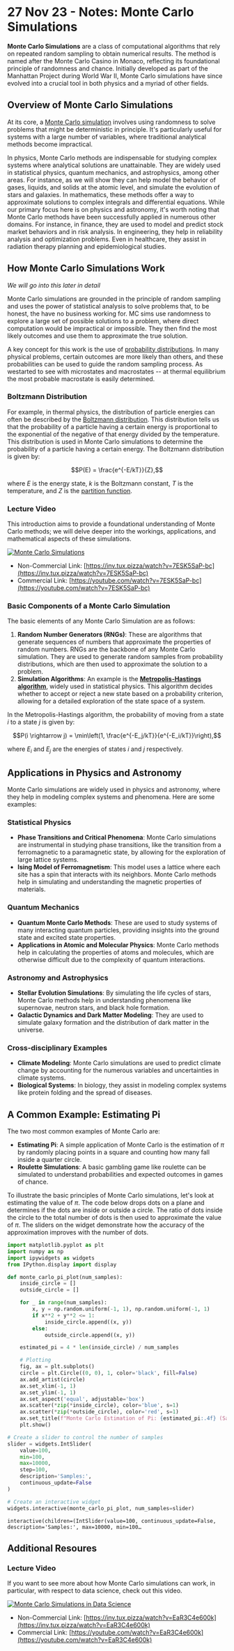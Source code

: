 # 27 Nov 23 - Notes: Monte Carlo Simulations

**Monte Carlo Simulations** are a class of computational algorithms that rely on repeated random sampling to obtain numerical results. The method is named after the Monte Carlo Casino in Monaco, reflecting its foundational principle of randomness and chance. Initially developed as part of the Manhattan Project during World War II, Monte Carlo simulations have since evolved into a crucial tool in both physics and a myriad of other fields.

## Overview of Monte Carlo Simulations

At its core, a [Monte Carlo simulation](https://en.wikipedia.org/wiki/Monte_Carlo_method) involves using randomness to solve problems that might be deterministic in principle. It's particularly useful for systems with a large number of variables, where traditional analytical methods become impractical.

In physics, Monte Carlo methods are indispensable for studying complex systems where analytical solutions are unattainable. They are widely used in statistical physics, quantum mechanics, and astrophysics, among other areas. For instance, as we will show they can help model the behavior of gases, liquids, and solids at the atomic level, and simulate the evolution of stars and galaxies. In mathematics, these methods offer a way to approximate solutions to complex integrals and differential equations. While our primary focus here is on physics and astronomy, it's worth noting that Monte Carlo methods have been successfully applied in numerous other domains. For instance, in finance, they are used to model and predict stock market behaviors and in risk analysis. In engineering, they help in reliability analysis and optimization problems. Even in healthcare, they assist in radiation therapy planning and epidemiological studies.

## How Monte Carlo Simulations Work

*We will go into this later in detail*

Monte Carlo simulations are grounded in the principle of random sampling and uses the power of statistical analysis to solve problems that, to be honest, the have no business working for. MC sims use randomness to explore a large set of possible solutions to a problem, where direct computation would be impractical or impossible. They then find the most likely outcomes and use them to approximate the true solution.

A key concept for this work is the use of [probability distributions](https://en.wikipedia.org/wiki/Probability_distribution). In many physical problems, certain outcomes are more likely than others, and these probabilities can be used to guide the random sampling process. As westarted to see with microstates and macrostates -- at thermal equilibrium the most probable macrostate is easily determined. 

### Boltzmann Distribution

For example, in thermal physics, the distribution of particle energies can often be described by the [Boltzmann distribution](https://en.wikipedia.org/wiki/Boltzmann_distribution). This distribution tells us that the probability of a particle having a certain energy is proportional to the exponential of the negative of that energy divided by the temperature. This distribution is used in Monte Carlo simulations to determine the probability of a particle having a certain energy. The Boltzmann distribution is given by:

$$P(E) = \frac{e^{-E/kT}}{Z},$$

where $E$ is the energy state, $k$ is the Boltzmann constant, $T$ is the temperature, and $Z$ is the [partition function](https://en.wikipedia.org/wiki/Partition_function_(statistical_mechanics)).

### Lecture Video 

This introduction aims to provide a foundational understanding of Monte Carlo methods; we will delve deeper into the workings, applications, and mathematical aspects of these simulations.

[![Monte Carlo Simulations](https://markdown-videos-api.jorgenkh.no/youtube/7ESK5SaP-bc?width=720&height=405)](https://inv.tux.pizza/watch?v=7ESK5SaP-bc)

- Non-Commercial Link: [https://inv.tux.pizza/watch?v=7ESK5SaP-bc](https://inv.tux.pizza/watch?v=7ESK5SaP-bc)
- Commercial Link: [https://youtube.com/watch?v=7ESK5SaP-bc](https://youtube.com/watch?v=7ESK5SaP-bc)

### Basic Components of a Monte Carlo Simulation

The basic elements of any Monte Carlo Simulation are as follows:

1. **Random Number Generators (RNGs)**: These are algorithms that generate sequences of numbers that approximate the properties of random numbers. RNGs are the backbone of any Monte Carlo simulation. They are used to generate random samples from probability distributions, which are then used to approximate the solution to a problem.
2. **Simulation Algorithms**: An example is the [**Metropolis-Hastings algorithm**](https://en.wikipedia.org/wiki/Metropolis-Hastings_algorithm), widely used in statistical physics. This algorithm decides whether to accept or reject a new state based on a probability criterion, allowing for a detailed exploration of the state space of a system. 

In the Metropolis-Hastings algorithm, the probability of moving from a state $i$ to a state $j$ is given by:

$$P(i \rightarrow j) = \min\left(1, \frac{e^{-E_j/kT}}{e^{-E_i/kT}}\right),$$ 

where $E_i$ and $E_j$ are the energies of states $i$ and $j$ respectively.


## Applications in Physics and Astronomy

Monte Carlo simulations are widely used in physics and astronomy, where they help in modeling complex systems and phenomena. Here are some examples:

### Statistical Physics

- **Phase Transitions and Critical Phenomena**: Monte Carlo simulations are instrumental in studying phase transitions, like the transition from a ferromagnetic to a paramagnetic state, by allowing for the exploration of large lattice systems.
- **Ising Model of Ferromagnetism**: This model uses a lattice where each site has a spin that interacts with its neighbors. Monte Carlo methods help in simulating and understanding the magnetic properties of materials.

### Quantum Mechanics

- **Quantum Monte Carlo Methods**: These are used to study systems of many interacting quantum particles, providing insights into the ground state and excited state properties.
- **Applications in Atomic and Molecular Physics**: Monte Carlo methods help in calculating the properties of atoms and molecules, which are otherwise difficult due to the complexity of quantum interactions.

### Astronomy and Astrophysics

- **Stellar Evolution Simulations**: By simulating the life cycles of stars, Monte Carlo methods help in understanding phenomena like supernovae, neutron stars, and black hole formation.
- **Galactic Dynamics and Dark Matter Modeling**: They are used to simulate galaxy formation and the distribution of dark matter in the universe.

### Cross-disciplinary Examples

- **Climate Modeling**: Monte Carlo simulations are used to predict climate change by accounting for the numerous variables and uncertainties in climate systems.
- **Biological Systems**: In biology, they assist in modeling complex systems like protein folding and the spread of diseases.

## A Common Example: Estimating Pi

The two most common examples of Monte Carlo are:

- **Estimating Pi**: A simple application of Monte Carlo is the estimation of $\pi$ by randomly placing points in a square and counting how many fall inside a quarter circle.
- **Roulette Simulations**: A basic gambling game like roulette can be simulated to understand probabilities and expected outcomes in games of chance.

To illustrate the basic principles of Monte Carlo simulations, let's look at estimating the value of $\pi$. The code below drops dots on a plane and determines if the dots are inside or outside a circle. The ratio of dots inside the circle to the total number of dots is then used to approximate the value of $\pi$. The sliders on the widget demonstrate how the accuracy of the approximation improves with the number of dots.


```python
import matplotlib.pyplot as plt
import numpy as np
import ipywidgets as widgets
from IPython.display import display
```


```python
def monte_carlo_pi_plot(num_samples):
    inside_circle = []
    outside_circle = []

    for _ in range(num_samples):
        x, y = np.random.uniform(-1, 1), np.random.uniform(-1, 1)
        if x**2 + y**2 <= 1:
            inside_circle.append((x, y))
        else:
            outside_circle.append((x, y))

    estimated_pi = 4 * len(inside_circle) / num_samples

    # Plotting
    fig, ax = plt.subplots()
    circle = plt.Circle((0, 0), 1, color='black', fill=False)
    ax.add_artist(circle)
    ax.set_xlim(-1, 1)
    ax.set_ylim(-1, 1)
    ax.set_aspect('equal', adjustable='box')
    ax.scatter(*zip(*inside_circle), color='blue', s=1)
    ax.scatter(*zip(*outside_circle), color='red', s=1)
    ax.set_title(f"Monte Carlo Estimation of Pi: {estimated_pi:.4f} (Samples: {num_samples})")
    plt.show()
```


```python
# Create a slider to control the number of samples
slider = widgets.IntSlider(
    value=100,
    min=100,
    max=10000,
    step=100,
    description='Samples:',
    continuous_update=False
)

# Create an interactive widget
widgets.interactive(monte_carlo_pi_plot, num_samples=slider)
```




    interactive(children=(IntSlider(value=100, continuous_update=False, description='Samples:', max=10000, min=100…



## Additional Resoures

### Lecture Video

If you want to see more about how Monte Carlo simulations can work, in particular, with respect to data science, check out this video.

[![Monte Carlo Simulations in Data Science](https://markdown-videos-api.jorgenkh.no/youtube/EaR3C4e600k?width=720&height=405)](https://inv.tux.pizza/watch?v=EaR3C4e600k)

- Non-Commercial Link: [https://inv.tux.pizza/watch?v=EaR3C4e600k](https://inv.tux.pizza/watch?v=EaR3C4e600k)
- Commercial Link: [https://youtube.com/watch?v=EaR3C4e600k](https://youtube.com/watch?v=EaR3C4e600k)


